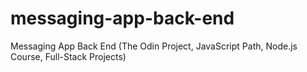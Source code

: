 # messaging-app-back-end
Messaging App Back End (The Odin Project, JavaScript Path, Node.js Course, Full-Stack Projects)
